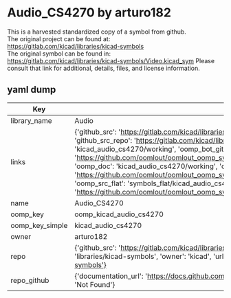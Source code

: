 # Audio_CS4270 by arturo182  
This is a harvested standardized copy of a symbol from github.  
The original project can be found at:  
https://gitlab.com/kicad/libraries/kicad-symbols  
The original symbol can be found in:
https://gitlab.com/kicad/libraries/kicad-symbols/Video.kicad_sym
Please consult that link for additional, details, files, and license information.  
## yaml dump  
| Key | Value |  
| --- | --- |  
| library_name | Audio |  
| links | {'github_src': 'https://gitlab.com/kicad/libraries/kicad-symbols/Video.kicad_sym', 'github_src_repo': 'https://gitlab.com/kicad/libraries/kicad-symbols', 'oomp_bot': 'kicad_audio_cs4270/working', 'oomp_bot_github': 'https://github.com/oomlout/oomlout_oomp_symbol_bot/tree/main/kicad_audio_cs4270/working', 'oomp_doc': 'kicad_audio_cs4270/working', 'oomp_doc_github': 'https://github.com/oomlout/oomlout_oomp_symbol_doc/tree/main/kicad_audio_cs4270/working', 'oomp_src_flat': 'symbols_flat/kicad_audio_cs4270/working', 'oomp_src_flat_github': 'https://github.com/oomlout/oomlout_oomp_symbol_src/tree/main/kicad_audio_cs4270/working'} |  
| name | Audio_CS4270 |  
| oomp_key | oomp_kicad_audio_cs4270 |  
| oomp_key_simple | kicad_audio_cs4270 |  
| owner | arturo182 |  
| repo | {'github_src': 'https://gitlab.com/kicad/libraries/kicad-symbols/Video.kicad_sym', 'name': 'libraries/kicad-symbols', 'owner': 'kicad', 'url': 'https://gitlab.com/kicad/libraries/kicad-symbols'} |  
| repo_github | {'documentation_url': 'https://docs.github.com/rest/repos/repos#get-a-repository', 'message': 'Not Found'} |  

